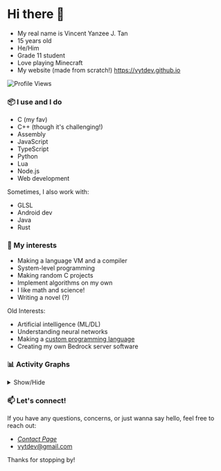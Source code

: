 # Hi there 👋

<!--
**vytdev/vytdev** is a ✨ _special_ ✨ repository because its `README.md` (this file) appears on your GitHub profile.

Here are some ideas to get you started:

- 🔭 I’m currently working on ...
- 🌱 I’m currently learning ...
- 👯 I’m looking to collaborate on ...
- 🤔 I’m looking for help with ...
- 💬 Ask me about ...
- 📫 How to reach me: ...
- 😄 Pronouns: ...
- ⚡ Fun fact: ...
-->

- My real name is Vincent Yanzee J. Tan
- 15 years old
- He/Him
- Grade 11 student
- Love playing Minecraft
- My website (made from scratch!) https://vytdev.github.io

![Profile Views](https://komarev.com/ghpvc/?username=vytdev&label=Profile%20views&color=0e75b6&style=flat)

### 📦 I use and I do

- C (my fav)
- C++ (though it's challenging!)
- Assembly
- JavaScript
- TypeScript
- Python
- Lua
- Node.js
- Web development

Sometimes, I also work with:

- GLSL
- Android dev
- Java
- Rust

### 📌 My interests

- Making a language VM and a compiler
- System-level programming
- Making random C projects
- Implement algorithms on my own
- I like math and science!
- Writing a novel (?)

Old Interests:

- Artificial intelligence (ML/DL)
- Understanding neural networks
- Making a [custom programming language](https://github.com/vytdev/znc)
- Creating my own Bedrock server software

### 📊 Activity Graphs

<details>
  <summary>Show/Hide</summary>
  <br/>
  <div align="center">

  [![GitHub Profile Trophy](https://github-profile-trophy.vercel.app/?username=vytdev&theme=monokai)](https://github.com/ryo-ma/github-profile-trophy)

  ![Top Languages](https://github-readme-stats.vercel.app/api/top-langs?username=vytdev&show_icons=true&locale=en&theme=dark&layout=donut&langs_count=20)

  ![GitHub Stats](https://github-readme-stats.vercel.app/api?username=vytdev&show_icons=true&locale=en&theme=dark)

  ![GitHub Streak Stats](https://github-readme-streak-stats.herokuapp.com/?user=vytdev&theme=dark)

  </div>
</details>

### 📫 Let's connect!

If you have any questions, concerns, or just wanna say hello, feel free to reach out:

- [*Contact Page*](https://vytdev.github.io/contact)
- vytdev@gmail.com

Thanks for stopping by!

